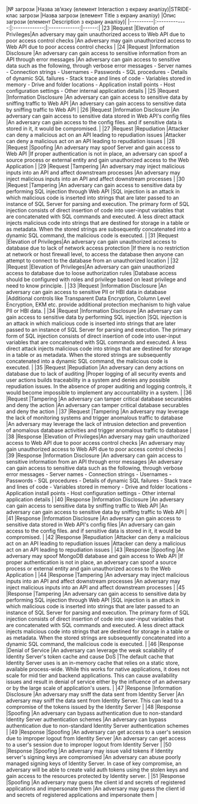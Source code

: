 |№ загрози |Назва зв’язку (елемент Interaction з екрану аналізу)|STRIDE-клас загрози |Назва загрози (елемент Title з екрану аналізу)  |Опис загрози (елемент Description з екрану аналізу)|                                                                                                 |----------|:-------------:|:-------------:|:-------------:|------:|
|23 |Request    |Elevation of Privileges|An adversary may gain unauthorized access to Web API due to poor access control checks                                       |An adversary may gain unauthorized access to Web API due to poor access control checks                                                                                                                                                                                                                                    |
|24 |Request    |Information Disclosure |An adversary can gain access to sensitive information from an API through error messages                                     |An adversary can gain access to sensitive data such as the following, through verbose error messages - Server names - Connection strings - Usernames - Passwords - SQL procedures - Details of dynamic SQL failures - Stack trace and lines of code - Variables stored in memory - Drive and folder locations - Application install points - Host configuration settings - Other internal application details                                                                                                                                        |
|25 |Request    |Information Disclosure |An adversary can gain access to sensitive data by sniffing traffic to Web API                                                |An adversary can gain access to sensitive data by sniffing traffic to Web API                                                                                                                                                                                                                                                                                                                                                     |
|26 |Request    |Information Disclosure |An adversary can gain access to sensitive data stored in Web API's config files                                              |An adversary can gain access to the config files. and if sensitive data is stored in it, it would be compromised.                                                                                                                                                                                                                                                                                                                                                                                                                                    |
|27 |Request    |Repudiation            |Attacker can deny a malicious act on an API leading to repudiation issues                                                    |Attacker can deny a malicious act on an API leading to repudiation issues                                                                                                                                                                                                                                                                                                                                                                                                                                                                            |
|28 |Request    |Spoofing               |An adversary may spoof Server and gain access to Web API                                                                     |If proper authentication is not in place, an adversary can spoof a source process or external entity and gain unauthorized access to the Web Application                                                                                                                                                                                                                                                                                                                                                                                             |
|29 |Request    |Tampering              |An adversary may inject malicious inputs into an API and affect downstream processes                                         |An adversary may inject malicious inputs into an API and affect downstream processes                                                                                                                                                                                                                                                                                                                                                                                                                                                                 |
|30 |Request    |Tampering              |An adversary can gain access to sensitive data by performing SQL injection through Web API                                   |SQL injection is an attack in which malicious code is inserted into strings that are later passed to an instance of SQL Server for parsing and execution. The primary form of SQL injection consists of direct insertion of code into user-input variables that are concatenated with SQL commands and executed. A less direct attack injects malicious code into strings that are destined for storage in a table or as metadata. When the stored strings are subsequently concatenated into a dynamic SQL command, the malicious code is executed. |
|31 |Request    |Elevation of Privileges|An adversary can gain unauthorized access to database due to lack of network access protection                               |If there is no restriction at network or host firewall level, to access the database then anyone can attempt to connect to the database from an unauthorized location                                                                                                                                                                                                                                                                                                                                                                                |
|32 |Request    |Elevation of Privileges|An adversary can gain unauthorized access to database due to loose authorization rules                                       |Database access should be configured with roles and privilege based on least privilege and need to know principle.                                                                                                                                                                                                                                                                                                                                                                                                                                   |
|33 |Request    |Information Disclosure |An adversary can gain access to sensitive PII or HBI data in database                                                        |Additional controls like Transparent Data Encryption, Column Level Encryption, EKM etc. provide additional protection mechanism to high value PII or HBI data.                                                                                                                                                                                                                                                                                                                                                                                       |
|34 |Request    |Information Disclosure |An adversary can gain access to sensitive data by performing SQL injection                                                   |SQL injection is an attack in which malicious code is inserted into strings that are later passed to an instance of SQL Server for parsing and execution. The primary form of SQL injection consists of direct insertion of code into user-input variables that are concatenated with SQL commands and executed. A less direct attack injects malicious code into strings that are destined for storage in a table or as metadata. When the stored strings are subsequently concatenated into a dynamic SQL command, the malicious code is executed. |
|35 |Request    |Repudiation            |An adversary can deny actions on database due to lack of auditing                                                            |Proper logging of all security events and user actions builds traceability in a system and denies any possible repudiation issues. In the absence of proper auditing and logging controls, it would become impossible to implement any accountability in a system.                                                                                                                                                                                                                                                                                   |
|36 |Request    |Tampering              |An adversary can tamper critical database securables and deny the action                                                     |An adversary can tamper critical database securables and deny the action                                                                                                                                                                                                                                                                                                                                                                                                                                                                             |
|37 |Request    |Tampering              |An adversary may leverage the lack of monitoring systems and trigger anomalous traffic to database                           |An adversary may leverage the lack of intrusion detection and prevention  of anomalous database activities and  trigger anomalous traffic to database                                                                                                                                                                                                                                                                                                                                                                                                |
|38 |Response   |Elevation of Privileges|An adversary may gain unauthorized access to Web API due to poor access control checks                                       |An adversary may gain unauthorized access to Web API due to poor access control checks                                                                                                                                                                                                                                                                                                                                                                                                                                                               |
|39 |Response   |Information Disclosure |An adversary can gain access to sensitive information from an API through error messages                                     |An adversary can gain access to sensitive data such as the following, through verbose error messages - Server names - Connection strings - Usernames - Passwords - SQL procedures - Details of dynamic SQL failures - Stack trace and lines of code - Variables stored in memory - Drive and folder locations - Application install points - Host configuration settings - Other internal application details                                                                                                                                        |
|40 |Response   |Information Disclosure |An adversary can gain access to sensitive data by sniffing traffic to Web API                                                |An adversary can gain access to sensitive data by sniffing traffic to Web API                                                                                                                                                                                                                                                                                                                                                                                                                                                                        |
|41 |Response   |Information Disclosure |An adversary can gain access to sensitive data stored in Web API's config files                                              |An adversary can gain access to the config files. and if sensitive data is stored in it, it would be compromised.                                                                                                                                                                                                                                                                                                                                                                                                                                    |
|42 |Response   |Repudiation            |Attacker can deny a malicious act on an API leading to repudiation issues                                                    |Attacker can deny a malicious act on an API leading to repudiation issues                                                                                                                                                                                                                                                                                                                                                                                                                                                                            |
|43 |Response   |Spoofing               |An adversary may spoof MongoDB database and gain access to Web API                                                           |If proper authentication is not in place, an adversary can spoof a source process or external entity and gain unauthorized access to the Web Application                                                                                                                                                                                                                                                                                                                                                                                             |
|44 |Response   |Tampering              |An adversary may inject malicious inputs into an API and affect downstream processes                                         |An adversary may inject malicious inputs into an API and affect downstream processes                                                                                                                                                                                                                                                                                                                                                                                                                                                                 |
|45 |Response   |Tampering              |An adversary can gain access to sensitive data by performing SQL injection through Web API                                   |SQL injection is an attack in which malicious code is inserted into strings that are later passed to an instance of SQL Server for parsing and execution. The primary form of SQL injection consists of direct insertion of code into user-input variables that are concatenated with SQL commands and executed. A less direct attack injects malicious code into strings that are destined for storage in a table or as metadata. When the stored strings are subsequently concatenated into a dynamic SQL command, the malicious code is executed. |
|46 |Response   |Denial of Service      |An adversary can leverage the weak scalability of Identity Server's token cache and cause DoS                                |The default cache that Identity Server uses is an in-memory cache that relies on a static store, available process-wide. While this works for native applications, it does not scale for mid tier and backend applications. This can cause availability issues and result in denial of service either by the influence of an adversary or by the large scale of application's users.                                                                                                                                                                 |
|47 |Response   |Information Disclosure |An adversary may sniff the data sent from Identity Server                                                                    |An adversary may sniff the data sent from Identity Server. This can lead to a compromise of the tokens issued by the Identity Server                                                                                                                                                                                                                                                                                                                                                                                                                 |
|48 |Response   |Spoofing               |An adversary can bypass authentication due to non-standard Identity Server authentication schemes                            |An adversary can bypass authentication due to non-standard Identity Server authentication schemes                                                                                                                                                                                                                                                                                                                                                                                                                                                    |
|49 |Response   |Spoofing               |An adversary can get access to a user's session due to improper logout from Identity Server                                  |An adversary can get access to a user's session due to improper logout from Identity Server                                                                                                                                                                                                                                                                                                                                                                                                                                                          |
|50 |Response   |Spoofing               |An adversary may issue valid tokens if Identity server's signing keys are compromised                                        |An adversary can abuse poorly managed signing keys of Identity Server. In case of key compromise, an adversary will be able to create valid auth tokens using the stolen keys and gain access to the resources protected by Identity server.                                                                                                                                                                                                                                                                                                         |
|51 |Response   |Spoofing               |An adversary may guess the client id and secrets of registered applications and impersonate them                             |An adversary may guess the client id and secrets of registered applications and impersonate them                                                                                                                                                                                                                                                                                                                                                                                                                                                     |